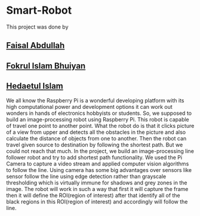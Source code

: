 # Smart-Robot

This project was done by

##  [Faisal Abdullah](https://www.facebook.com/faisalkhanfossil)
##  [Fokrul Islam Bhuiyan](https://www.facebook.com/fokrulbhuiyan01)
##  [Hedaetul Islam](https://hedaetul-islam.github.io/)

We all know the Raspberry Pi is a wonderful developing platform with its high computational power and development options it can work out wonders in hands of electronics hobbyists or students. So, we supposed to build an image-processing robot using Raspberry Pi. This robot is capable of travel one point to another point. What the robot do is that it clicks picture of a view from upper and detects all the obstacles in the picture and also calculate the distance of objects from one to another. Then the robot can travel given source to destination by following the shortest path. But we could not reach that  much. In the project, we build an image-processing line follower robot and try to add shortest path functionality. We used the Pi Camera to capture a video stream and applied computer vision algorithms to follow the line. Using camera has some big advantages over sensors like sensor follow the line using edge detection rather than grayscale thresholding which is virtually immune for shadows and grey zones in the image.  The robot will work in such a way that first it will capture the frame then it will define the ROI(region of interest) after that identify all of the black regions in this ROI(region of interest) and accordingly will follow the line. 
